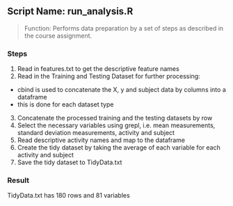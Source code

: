 ## Script Name: run_analysis.R 
> Function: Performs data preparation by a set of steps as described in the course assignment.

### Steps
1. Read in features.txt to get the descriptive feature names
2. Read in the Training and Testing Dataset for further processing:
- cbind is used to concatenate the X, y and subject data by columns into a dataframe
- this is done for each dataset type
3. Concatenate the processed training and the testing datasets by row
4. Select the necessary variables using grepl, i.e. mean measurements, standard deviation measurements, activity and subject
5. Read descriptive activity names and map to the dataframe
6. Create the tidy dataset by taking the average of each variable for each activity and subject
7. Save the tidy dataset to TidyData.txt

### Result
TidyData.txt has 180 rows and 81 variables
